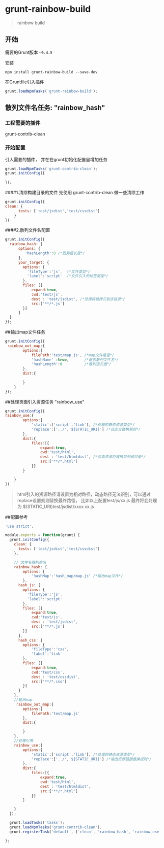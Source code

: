 # grunt-rainbow-build

> rainbow build

## 开始
需要的Grunt版本 `~0.4.5`


安装
```shell
npm install grunt-rainbow-build --save-dev
```

在Gruntfile引入插件

```js
grunt.loadNpmTasks('grunt-rainbow-build');
```

## 散列文件名任务: "rainbow_hash" 
### 工程需要的插件
grunt-contrib-clean

### 开始配置
引入需要的插件，
并在在grunt初始化配置里增加任务
```js
grunt.loadNpmTasks('grunt-contrib-clean');
grunt.initConfig({
    
});
```
####1.清除构建目录的文件
先使用 grunt-contrib-clean 做一些清除工作
```js
grunt.initConfig({
clean: {
      tests: ['test/jsdist','test/cssdist']
    }
})
```

####2.散列文件名配置
```js
grunt.initConfig({
  rainbow_hash: {
      options: {        
         'hashLength':8 /*散列值长度*/         
      },
      your_target: {
        options: {
          'fileType':'js',  /*文件类型*/
          'label':'script'  /*文件引入的标签类型*/
        },
        files: [{
            expand:true,   
            cwd:'test/js',
            dest : 'test/jsdist', /*资源将被拷贝到该目录*/
            src:['**/*.js']
        }]
      }
  }
});
```

##输出map文件任务
```js
grunt.initConfig({
 rainbow_out_map:{
        options:{
            filePath:'test/map.js', /*map文件路径*/
            'hashName' :true,       /*是否散列文件名*/          
            'hashLength':8          /*散列值长度*/ 
        },
        dist:{
    
        }
    }
});
```
##处理页面引入资源任务 "rainbow_use"


```js
grunt.initConfig({
rainbow_use:{
        options:{
            'static':['script','link'], /*处理的静态资源类型*/
            'replace':['../','${STATIC_URI}'] /*自定义替换规则*/
        },
        dist:{
            files:[{
                expand:true,
                cwd:'test/html',
                dest : 'test/htmldist', /*页面资源将被拷贝到该目录*/
                src:['**/*.html'] 
            }]
        }

    }
})
```
>html引入的资源路径请设置为相对路径，动态路径无法识别，可以通过replace设置规则替换最终路径，
比如以上配置test/js/xx.js 最终将会处理为 ${STATIC_URI}test/jsdist/xxxx.xx.js 


##配置参考

```js
'use strict';

module.exports = function(grunt) {
  grunt.initConfig({
    clean: {
      tests: ['test/jsdist','test/cssdist']
    },

    // 文件名散列命名
    rainbow_hash: {
        options: {
            'hashMap':'hash_map/map.js' /*输出map文件*/
        },
      hash_js: {
        options: {
          'fileType':'js',
          'label':'script'
        },
        files: [{
            expand:true,
            cwd:'test/js',
            dest : 'test/jsdist',
            src:['**/*.js']
        }]
      },
      hash_css: {
        options: {
            'fileType':'css',
            'label':'link'
        },
        files: [{
            expand:true,
            cwd:'test/css',
            dest : 'test/cssdist',
            src:['**/*.css']
        }]
      }
    },
    //输出map
     rainbow_out_map:{
        options:{
            filePath:'test/map.js'
        },
        dist:{

        }
    },
    //处理引用
    rainbow_use:{
        options:{
            'static':['script','link'], /*处理的静态资源类型*/
            'replace':['../','${STATIC_URI}'] /*输出资源链接替换规则*/
        },
        dist:{
            files:[{
                expand:true,
                cwd:'test/html',
                dest : 'test/htmldist',
                src:['**/*.html']
            }]
        }

    }
  });

  grunt.loadTasks('tasks');
  grunt.loadNpmTasks('grunt-contrib-clean');
  grunt.registerTask('default', ['clean', 'rainbow_hash', 'rainbow_use']);

};

```

